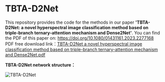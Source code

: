 # TBTA-D2Net

This repository provides the code for the methods in our paper __'TBTA-D2Net: a novel hyperspectral image classification method based on triple-branch ternary-attention mechanism and Dense2Net'__. You can find the PDF of this paper on: https://doi.org/10.1080/01431161.2023.2277168
PDF free download link：[TBTA-D2Net  a novel hyperspectral image classification method based on triple-branch ternary-attention mechanism and Dense2Net.pdf](https://github.com/TeresaTing/TBTA-D2Net/files/13398780/TBTA-D2Net.a.novel.hyperspectral.image.classification.method.based.on.triple-branch.ternary-attention.mechanism.and.Dense2Net.pdf)



__TBTA-D2Net network structure：__



![TBTA-D2Net](https://github.com/TeresaTing/TBTA-D2Net/assets/33770507/6b50a511-98d8-4370-8567-d805f97b865d)
